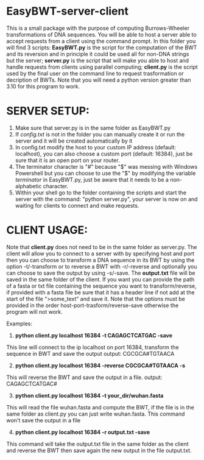 # EasyBWT-server-client

This is a small package with the purpose of computing Burrows-Wheeler transformations
of DNA sequences.
You will be able to host a server able to accept requests from a client using the command prompt.
In this folder you will find 3 scripts: **EasyBWT.py** is the script for the computation of the BWT and its reversion 
and in principle it could be used all for non-DNA strings but the server; **server.py** is the script that will make 
you able to host and handle requests from clients using parallel computing; **client.py** is the script used by the 
final user on the command line to request trasformation or decription of BWTs.
Note that you will need a python version greater than 3.10 for this program to work.

# SERVER SETUP:
1) Make sure that server.py is in the same folder as EasyBWT.py
2) If *config.txt* is not in the folder you can manually create it or run the server and it will be
created automatically by it
3) In config.txt modify the host to your custom IP address (default: localhost), you can also choose a
custom port (default: 16384), just be sure that it is an open port on your router.
4) The terminator character is "#" because "$" was messing with Windows Powershell but you can choose to use the "$" by
modifying the variable *terminator* in EasyBWT.py, just be aware that it needs to be a non-alphabetic character.
5) Within your shell go to the folder containing the scripts and start the server with the command:
"python server.py", your server is now on and waiting for clients to connect and make requests.

# CLIENT USAGE: 
Note that **client.py** does not need to be in the same folder as server.py.
The client will allow you to connect to a server with by specifying host and port then you can choose to transform a DNA
sequence in its BWT by using the option -t/-transform or to reverse a BWT with -r/-reverse and optionally you can choose
to save the output by using -s/-save. The **output.txt** file will be saved in the same folder of the client.
If you want you can provide the path of a fasta or txt file containing the sequence you want to transform/reverse, if 
provided with a fasta file be sure that it has a header line if not add at the start of the file ">some_text" and save it.
Note that the options must be provided in the order host-port-trasform/reverse-save otherwise the program will not work.

Examples:

1) **python client.py localhost 16384 -t CAGAGCTCATGAC -save**

This line will connect to the ip localhost on port 16384, transform the sequence in BWT and save the output
output: CGCGCA#TGTAACA

2) **python client.py localhost 16384 -reverse CGCGCA#TGTAACA -s**

This will reverse the BWT and save the output in a file.
output: CAGAGCTCATGAC#

3) **python client.py localhost 16384 -t your_dir/wuhan.fasta**

This will read the file wuhan.fasta and compute the BWT, if the file is in the same folder as client.py you can just
write wuhan.fasta. This command won't save the output in a file

4) **python client.py localhost 16384 -r output.txt -save**

This command will take the output.txt file in the same folder as the client and reverse the BWT then save again the new
output in the file output.txt.

